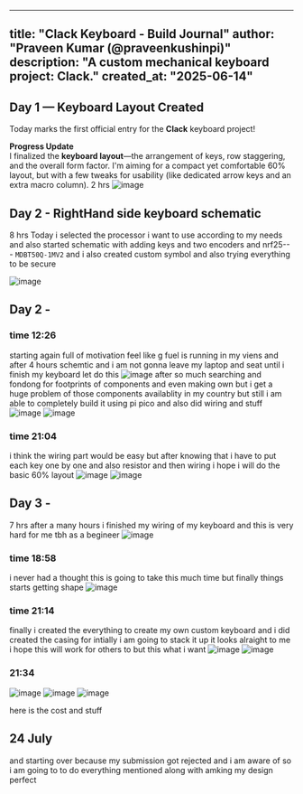 
---
title: "Clack Keyboard - Build Journal"
author: "Praveen Kumar (@praveenkushinpi)"
description: "A custom mechanical keyboard project: Clack."
created_at: "2025-06-14"
---

## Day 1 — Keyboard Layout Created 

Today marks the first official entry for the **Clack** keyboard project!

 **Progress Update**  
I finalized the **keyboard layout**—the arrangement of keys, row staggering, and the overall form factor. I'm aiming for a compact yet comfortable 60% layout, but with a few tweaks for usability (like dedicated arrow keys and an extra macro column).
2 hrs
![image](https://github.com/user-attachments/assets/728bce1f-0d6a-4ec8-928b-5c5fb4be8a9c)


## Day 2 - RightHand side keyboard schematic
8 hrs
Today i selected the processor i want to use according to my needs and also started schematic with adding keys and two encoders and nrf25--- `MDBT50Q-1MV2` and i also created custom symbol and also trying everything to be secure

![image](https://github.com/user-attachments/assets/3b11d3e9-1570-4bee-be9e-9858a2958561)

## Day 2 - 
### time 12:26
starting again full of motivation feel like g fuel is running in my viens and after 4 hours schemtic and i am not gonna leave my laptop and seat until i finish my keyboard let do this 
![image](https://github.com/user-attachments/assets/b69c75a6-7521-4378-a04e-f8a158829733)
after so much searching and fondong for footprints of components and even making own but i get a huge problem of those components availablity in my country but still i am able to completely build it using pi pico and also did wiring and stuff 
![image](https://github.com/user-attachments/assets/8de2fa3f-ccc6-4157-9d0e-bdbfb380a6ad)
![image](https://github.com/user-attachments/assets/12ef53ee-da91-485b-9b98-e70a9bb30695)
### time 21:04
i think the wiring part would be easy but after knowing that i have to put each key one by one and also resistor and then wiring i hope i will do the basic 60% layout
![image](https://github.com/user-attachments/assets/388e2e96-7471-4ac0-9398-3cb2614aca28)
![image](https://github.com/user-attachments/assets/fea9dac9-632d-493f-b6a2-2cf06fdc8523)


## Day 3 - 
7 hrs
after a many hours i finished my wiring of my keyboard and this is very hard for me tbh as a begineer
![image](https://github.com/user-attachments/assets/d2c6caa6-2c28-4934-be81-fb962e95b3e7)
### time 18:58
i never had a thought this is going to take this much time but finally things starts getting shape
![image](https://github.com/user-attachments/assets/940c5987-d9b8-450b-bc73-dabb888750cb)
### time 21:14
finally i created the everything to create my own custom keyboard and i did created the casing for intially i am going to stack it up it looks alraight to me i hope this will work for others to but this what i want
![image](https://github.com/user-attachments/assets/d358bf99-36d6-4ae4-a1ec-b05164d601ab)
![image](https://github.com/user-attachments/assets/a8c115d0-0042-417a-a0c4-bab6f9206546)
### 21:34 
![image](https://github.com/user-attachments/assets/c9b96a54-a1b6-449d-ad6a-7fbc03957c3d)
![image](https://github.com/user-attachments/assets/044b7599-4a6e-40b4-bf12-a81c29c08c88)
![image](https://github.com/user-attachments/assets/859af2b1-9a2c-4d81-b4bb-97766db01e42)

here is the cost and stuff

## 24 July 
and starting over because my submission got rejected and i am aware of so i am going to to do everything mentioned along with amking my design perfect 
